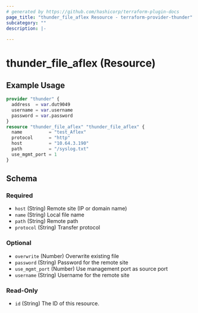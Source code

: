 ```yaml
---
# generated by https://github.com/hashicorp/terraform-plugin-docs
page_title: "thunder_file_aflex Resource - terraform-provider-thunder"
subcategory: ""
description: |-
  
---
```


# thunder_file_aflex (Resource)



## Example Usage

```terraform
provider "thunder" {
  address  = var.dut9049
  username = var.username
  password = var.password
}
resource "thunder_file_aflex" "thunder_file_aflex" {
  name          = "test_Aflex"
  protocol      = "http"
  host          = "10.64.3.190"
  path          = "/syslog.txt"
  use_mgmt_port = 1
}
```

<!-- schema generated by tfplugindocs -->
## Schema

### Required

- `host` (String) Remote site (IP or domain name)
- `name` (String) Local file name
- `path` (String) Remote path
- `protocol` (String) Transfer protocol

### Optional

- `overwrite` (Number) Overwrite existing file
- `password` (String) Password for the remote site
- `use_mgmt_port` (Number) Use management port as source port
- `username` (String) Username for the remote site

### Read-Only

- `id` (String) The ID of this resource.


